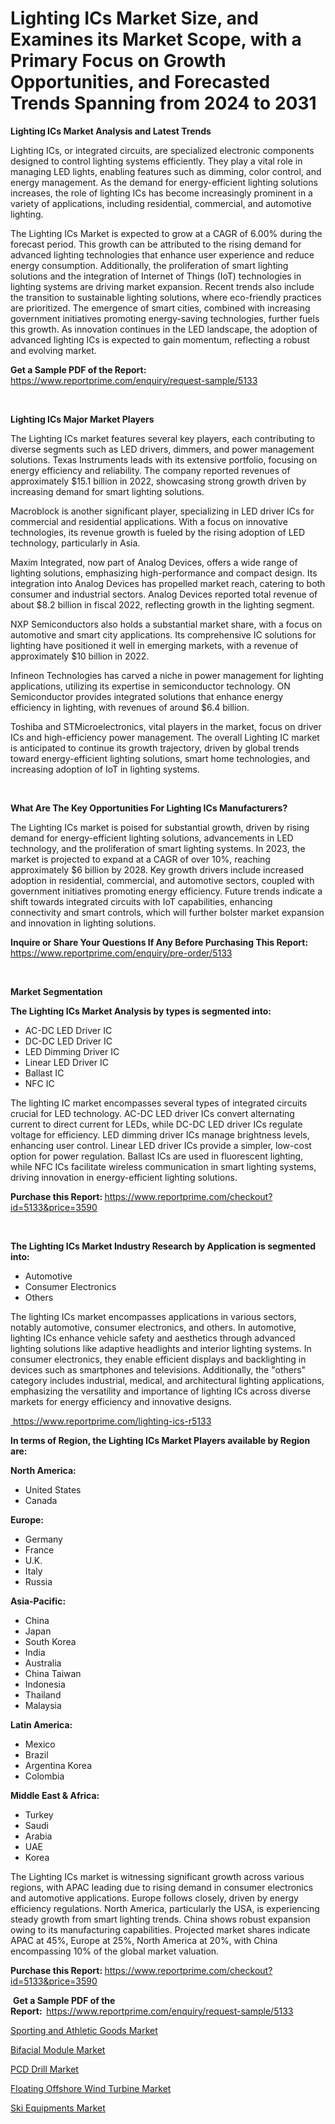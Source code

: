 <p><h1>Lighting ICs Market Size, and Examines its Market Scope, with a Primary Focus on Growth Opportunities, and Forecasted Trends Spanning from 2024 to 2031</h1></p><p><strong>Lighting ICs Market Analysis and Latest Trends</strong></p>
<p><p>Lighting ICs, or integrated circuits, are specialized electronic components designed to control lighting systems efficiently. They play a vital role in managing LED lights, enabling features such as dimming, color control, and energy management. As the demand for energy-efficient lighting solutions increases, the role of lighting ICs has become increasingly prominent in a variety of applications, including residential, commercial, and automotive lighting.</p><p>The Lighting ICs Market is expected to grow at a CAGR of 6.00% during the forecast period. This growth can be attributed to the rising demand for advanced lighting technologies that enhance user experience and reduce energy consumption. Additionally, the proliferation of smart lighting solutions and the integration of Internet of Things (IoT) technologies in lighting systems are driving market expansion. Recent trends also include the transition to sustainable lighting solutions, where eco-friendly practices are prioritized. The emergence of smart cities, combined with increasing government initiatives promoting energy-saving technologies, further fuels this growth. As innovation continues in the LED landscape, the adoption of advanced lighting ICs is expected to gain momentum, reflecting a robust and evolving market.</p></p>
<p><strong>Get a Sample PDF of the Report:&nbsp;</strong> <a href="https://www.reportprime.com/enquiry/request-sample/5133">https://www.reportprime.com/enquiry/request-sample/5133</a></p>
<p>&nbsp;</p>
<p><strong>Lighting ICs Major Market Players</strong></p>
<p><p>The Lighting ICs market features several key players, each contributing to diverse segments such as LED drivers, dimmers, and power management solutions. Texas Instruments leads with its extensive portfolio, focusing on energy efficiency and reliability. The company reported revenues of approximately $15.1 billion in 2022, showcasing strong growth driven by increasing demand for smart lighting solutions.</p><p>Macroblock is another significant player, specializing in LED driver ICs for commercial and residential applications. With a focus on innovative technologies, its revenue growth is fueled by the rising adoption of LED technology, particularly in Asia.</p><p>Maxim Integrated, now part of Analog Devices, offers a wide range of lighting solutions, emphasizing high-performance and compact design. Its integration into Analog Devices has propelled market reach, catering to both consumer and industrial sectors. Analog Devices reported total revenue of about $8.2 billion in fiscal 2022, reflecting growth in the lighting segment.</p><p>NXP Semiconductors also holds a substantial market share, with a focus on automotive and smart city applications. Its comprehensive IC solutions for lighting have positioned it well in emerging markets, with a revenue of approximately $10 billion in 2022. </p><p>Infineon Technologies has carved a niche in power management for lighting applications, utilizing its expertise in semiconductor technology. ON Semiconductor provides integrated solutions that enhance energy efficiency in lighting, with revenues of around $6.4 billion.</p><p>Toshiba and STMicroelectronics, vital players in the market, focus on driver ICs and high-efficiency power management. The overall Lighting IC market is anticipated to continue its growth trajectory, driven by global trends toward energy-efficient lighting solutions, smart home technologies, and increasing adoption of IoT in lighting systems.</p></p>
<p>&nbsp;</p>
<p><strong>What Are The Key Opportunities For Lighting ICs Manufacturers?</strong></p>
<p><p>The Lighting ICs market is poised for substantial growth, driven by rising demand for energy-efficient lighting solutions, advancements in LED technology, and the proliferation of smart lighting systems. In 2023, the market is projected to expand at a CAGR of over 10%, reaching approximately $6 billion by 2028. Key growth drivers include increased adoption in residential, commercial, and automotive sectors, coupled with government initiatives promoting energy efficiency. Future trends indicate a shift towards integrated circuits with IoT capabilities, enhancing connectivity and smart controls, which will further bolster market expansion and innovation in lighting solutions.</p></p>
<p><strong>Inquire or Share Your Questions If Any Before Purchasing This Report:</strong> <a href="https://www.reportprime.com/enquiry/pre-order/5133">https://www.reportprime.com/enquiry/pre-order/5133</a></p>
<p>&nbsp;</p>
<p><strong>Market Segmentation</strong></p>
<p><strong>The Lighting ICs Market Analysis by types is segmented into:</strong></p>
<p><ul><li>AC-DC LED Driver IC</li><li>DC-DC LED Driver IC</li><li>LED Dimming Driver IC</li><li>Linear LED Driver IC</li><li>Ballast IC</li><li>NFC IC</li></ul></p>
<p><p>The lighting IC market encompasses several types of integrated circuits crucial for LED technology. AC-DC LED driver ICs convert alternating current to direct current for LEDs, while DC-DC LED driver ICs regulate voltage for efficiency. LED dimming driver ICs manage brightness levels, enhancing user control. Linear LED driver ICs provide a simpler, low-cost option for power regulation. Ballast ICs are used in fluorescent lighting, while NFC ICs facilitate wireless communication in smart lighting systems, driving innovation in energy-efficient lighting solutions.</p></p>
<p><strong>Purchase this Report:&nbsp;</strong><a href="https://www.reportprime.com/checkout?id=5133&price=3590">https://www.reportprime.com/checkout?id=5133&price=3590</a></p>
<p>&nbsp;</p>
<p><strong>The Lighting ICs Market Industry Research by Application is segmented into:</strong></p>
<p><ul><li>Automotive</li><li>Consumer Electronics</li><li>Others</li></ul></p>
<p><p>The lighting ICs market encompasses applications in various sectors, notably automotive, consumer electronics, and others. In automotive, lighting ICs enhance vehicle safety and aesthetics through advanced lighting solutions like adaptive headlights and interior lighting systems. In consumer electronics, they enable efficient displays and backlighting in devices such as smartphones and televisions. Additionally, the "others" category includes industrial, medical, and architectural lighting applications, emphasizing the versatility and importance of lighting ICs across diverse markets for energy efficiency and innovative designs.</p></p>
<p><a href="https://www.reportprime.com/lighting-ics-r5133">&nbsp;https://www.reportprime.com/lighting-ics-r5133</a></p>
<p><strong>In terms of Region, the Lighting ICs Market Players available by Region are:</strong></p>
<p>
    <p> <strong> North America: </strong>
        <ul>
            <li>United States</li>
            <li>Canada</li>
        </ul>
        </p> 
    <p> <strong> Europe: </strong>
        <ul>
            <li>Germany</li>
            <li>France</li>
            <li>U.K.</li>
            <li>Italy</li>
            <li>Russia</li>
        </ul>
        </p> 
    <p> <strong> Asia-Pacific: </strong>
        <ul>
            <li>China</li>
            <li>Japan</li>
            <li>South Korea</li>
            <li>India</li>
            <li>Australia</li>
            <li>China Taiwan</li>
            <li>Indonesia</li>
            <li>Thailand</li>
            <li>Malaysia</li>
        </ul>
        </p> 
    <p> <strong> Latin America: </strong>
        <ul>
            <li>Mexico</li>
            <li>Brazil</li>
            <li>Argentina Korea</li>
            <li>Colombia</li>
        </ul>
        </p> 
    <p> <strong> Middle East & Africa: </strong>
        <ul>
            <li>Turkey</li>
            <li>Saudi</li>
            <li>Arabia</li>
            <li>UAE</li>
            <li>Korea</li>
        </ul>
    </p>
    </p>
<p><p>The Lighting ICs market is witnessing significant growth across various regions, with APAC leading due to rising demand in consumer electronics and automotive applications. Europe follows closely, driven by energy efficiency regulations. North America, particularly the USA, is experiencing steady growth from smart lighting trends. China shows robust expansion owing to its manufacturing capabilities. Projected market shares indicate APAC at 45%, Europe at 25%, North America at 20%, with China encompassing 10% of the global market valuation.</p></p>
<p><strong>Purchase this Report: </strong><a href="https://www.reportprime.com/checkout?id=5133&price=3590">https://www.reportprime.com/checkout?id=5133&price=3590</a></p>
<p>&nbsp;<strong>Get a Sample PDF of the Report:&nbsp;&nbsp;</strong><a href="https://www.reportprime.com/enquiry/request-sample/5133">https://www.reportprime.com/enquiry/request-sample/5133</a></p>
<p><strong></strong></p>
<p><p><a href="https://issuu.com/reportprime-2/docs/sporting-and-athletic-goods-market-_cd72e62bc4d394">Sporting and Athletic Goods Market</a></p><p><a href="https://www.linkedin.com/pulse/bifacial-module-market-report-product-type-p-typen-type-uhkwe?trackingId=U43ngP%2FRTQmDl1lezhSpnw%3D%3D">Bifacial Module Market</a></p><p><a href="https://www.linkedin.com/pulse/global-market-pulse-trends-growth-analysis-pcd-drill-ldbve?trackingId=ykJaCnFBQTi6xVjp9xCADA%3D%3D">PCD Drill Market</a></p><p><a href="https://www.linkedin.com/pulse/global-floating-offshore-wind-turbine-market-focus-product-r08ye?trackingId=nbcULJ41RjqqxSHze9mQ2A%3D%3D">Floating Offshore Wind Turbine Market</a></p><p><a href="https://issuu.com/reportprime-2/docs/ski-equipments-market-size-2030.ppt_da09130997f75e">Ski Equipments Market</a></p></p>